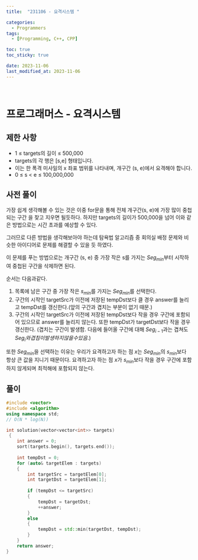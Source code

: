 ```yaml
---
title:  "231106 - 요격시스템 " 

categories:
  - Programmers
tags:
  - [Programming, C++, CPP]

toc: true
toc_sticky: true

date: 2023-11-06
last_modified_at: 2023-11-06
---
```

<br>

# 프로그래머스 - 요격시스템

## 제한 사항
 - 1 ≤ targets의 길이 ≤ 500,000
 - targets의 각 행은 [s,e] 형태입니다.
 - 이는 한 폭격 미사일의 x 좌표 범위를 나타내며, 개구간 (s, e)에서 요격해야 합니다.
 - 0 ≤ s < e ≤ 100,000,000

## 사전 풀이
가장 쉽게 생각해볼 수 있는 것은 이중 for문을 통해 전체 개구간(s, e)에 가장 많이 중첩되는 구간 을 찾고 지우면 될듯하다. 하지만 targets의 길이가 500,000을 넘어 이와 같은 방법으로는 시간 초과를 예상할 수 있다.

그러므로 다른 방법을 생각해보아야 하는데 탐욕법 알고리즘 중 회의실 배정 문제와 비슷한 아이디어로 문제를 해결할 수 있을 듯 하였다.

이 문제를 푸는 방법으로는 개구간 (s, e) 중 가장 작은 s를 가지는 $Seg_{min}$부터 시작하여 중첩된 구간을 삭제하면 된다.

순서는 다음과같다.
1. 목록에 남은 구간 중 가장 작은 $s_{min}$를 가지는 $Seg_{min}$를 선택한다.
2. 구간의 시작인 targetSrc가 이전에 저장된 tempDst보다 클 경우 answer를 늘리고 tempDst를 갱신한다.(앞의 구간과 겹치는 부분이 없기 때문.)
3. 구간의 시작인 targetSrc가 이전에 저장된 tempDst보다 작을 경우 구간에 포함되어 있으므로 answer를 늘리지 않는다. 또한 tempDst가 targetDst보다 작을 경우 갱신한다. (겹치는 구간이 발생함. 다음에 들어올 구간에 대해 $Seg_{i-1}$과는 겹쳐도 $Seg_{i}와 겹침이 발생하지 않을 수 있음.$)
 
또한 $Seg_{min}$을 선택하는 이유는 우리가 요격하고자 하는 점 $x$는 $Seg_{min}$의 $s_{min}$보다 항상 큰 값을 지니기 때문이다. 요격하고자 하는 점 $x$가 $s_{min}$보다 작을 경우 구간에 포함하지 않게되며 최적해에 포함되지 않는다.

## 풀이

```cpp
#include <vector>
#include <algorithm>
using namespace std;
// O(N * log(N))

int solution(vector<vector<int>> targets)
 {
    int answer = 0;
    sort(targets.begin(), targets.end());
    
    int tempDst = 0;
    for (auto& targetElem : targets)
    {
        int targetSrc = targetElem[0];
        int targetDst = targetElem[1];
        
        if (tempDst <= targetSrc)
        {    
            tempDst = targetDst;
            ++answer;
        }
        else
        {
            tempDst = std::min(targetDst, tempDst);
        }
    }
    return answer;
}
```